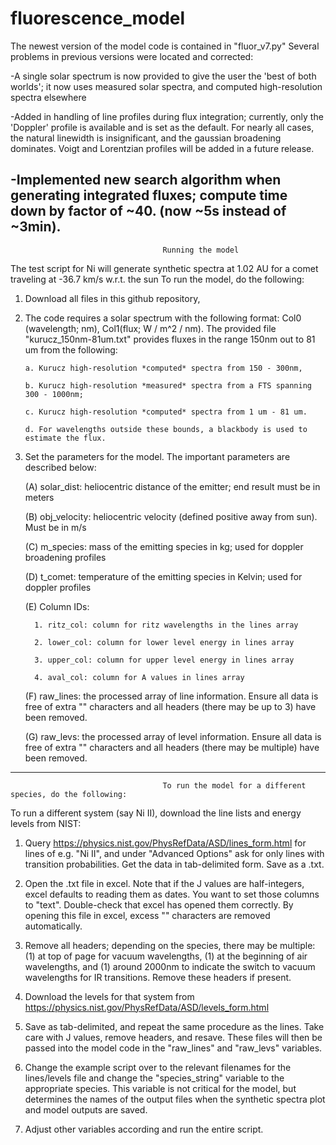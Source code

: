 # fluorescence_model

The newest version of the model code is contained in "fluor_v7.py"
Several problems in previous versions were located and corrected:

-A single solar spectrum is now provided to give the user the 'best of both worlds'; it now uses measured solar spectra, and computed high-resolution spectra elsewhere

-Added in handling of line profiles during flux integration; currently, only the 'Doppler' profile is available and is set as the default. For nearly all cases, the natural linewidth is insignificant, and the gaussian broadening dominates. Voigt and Lorentzian profiles will be added in a future release.

-Implemented new search algorithm when generating integrated fluxes; compute time down by factor of ~40. (now ~5s instead of ~3min). 
----
                                      Running the model
The test script for Ni will generate synthetic spectra at 1.02 AU for a comet traveling at -36.7 km/s w.r.t. the sun
To run the model, do the following:

1. Download all files in this github repository,

2. The code requires a solar spectrum with the following format: Col0 (wavelength; nm), Col1(flux; W / m^2 / nm). The provided file "kurucz_150nm-81um.txt" provides fluxes in the range 150nm out to 81 um from the following:

       a. Kurucz high-resolution *computed* spectra from 150 - 300nm, 
  
       b. Kurucz high-resolution *measured* spectra from a FTS spanning 300 - 1000nm;
  
       c. Kurucz high-resolution *computed* spectra from 1 um - 81 um. 
  
       d. For wavelengths outside these bounds, a blackbody is used to estimate the flux. 
  
3. Set the parameters for the model. The important parameters are described below:

    (A) solar_dist: heliocentric distance of the emitter; end result must be in meters
  
    (B) obj_velocity: heliocentric velocity (defined positive away from sun). Must be in m/s
    
    (C) m_species: mass of the emitting species in kg; used for doppler broadening profiles
  
    (D) t_comet: temperature of the emitting species in Kelvin; used for doppler profiles
  
   (E) Column IDs: 
  
         1. ritz_col: column for ritz wavelengths in the lines array
      
         2. lower_col: column for lower level energy in lines array
      
         3. upper_col: column for upper level energy in lines array
      
         4. aval_col: column for A values in lines array
      
     (F) raw_lines: the processed array of line information. Ensure all data is free of extra "" characters and all headers (there may be up to 3) have been removed.
  
    (G) raw_levs: the processed array of level information. Ensure all data is free of extra "" characters and all headers (there may be multiple) have been removed. 
  

----
                                      To run the model for a different species, do the following:
To run a different system (say Ni II), download the line lists and energy levels from NIST:

1. Query https://physics.nist.gov/PhysRefData/ASD/lines_form.html for lines of e.g. "Ni II", and under "Advanced Options" ask for only lines with transition probabilities. Get the data in tab-delimited form. Save as a .txt.

2. Open the .txt file in excel. Note that if the J values are half-integers, excel defaults to reading them as dates. You want to set those columns to "text". Double-check that excel has opened them correctly. By opening this file in excel, excess "" characters are removed automatically.

3. Remove all headers; depending on the species, there may be multiple: (1) at top of page for vacuum wavelengths, (1) at the beginning of air wavelengths, and (1) around 2000nm to indicate the switch to vacuum wavelengths for IR transitions. Remove these headers if present.

4. Download the levels for that system from https://physics.nist.gov/PhysRefData/ASD/levels_form.html

5. Save as tab-delimited, and repeat the same procedure as the lines. Take care with J values, remove headers, and resave. These files will then be passed into the model code in the "raw_lines" and "raw_levs" variables.

6. Change the example script over to the relevant filenames for the lines/levels file and change the "species_string" variable to the appropriate species. This variable is not critical for the model, but determines the names of the output files when the synthetic spectra plot and model outputs are saved.

7. Adjust other variables according and run the entire script.

